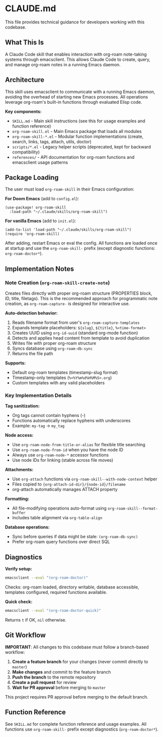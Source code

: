 # CLAUDE.md

This file provides technical guidance for developers working with this codebase.

## What This Is

A Claude Code skill that enables interaction with org-roam note-taking systems through emacsclient. This allows Claude Code to create, query, and manage org-roam notes in a running Emacs daemon.

## Architecture

This skill uses emacsclient to communicate with a running Emacs daemon, avoiding the overhead of starting new Emacs processes. All operations leverage org-roam's built-in functions through evaluated Elisp code.

**Key components:**
- `SKILL.md` - Main skill instructions (see this for usage examples and function reference)
- `org-roam-skill.el` - Main Emacs package that loads all modules
- `org-roam-skill-*.el` - Modular function implementations (create, search, links, tags, attach, utils, doctor)
- `scripts/*.el` - Legacy helper scripts (deprecated, kept for backward compatibility)
- `references/` - API documentation for org-roam functions and emacsclient usage patterns

## Package Loading

The user must load `org-roam-skill` in their Emacs configuration:

**For Doom Emacs** (add to `config.el`):
```elisp
(use-package! org-roam-skill
  :load-path "~/.claude/skills/org-roam-skill")
```

**For vanilla Emacs** (add to `init.el`):
```elisp
(add-to-list 'load-path "~/.claude/skills/org-roam-skill")
(require 'org-roam-skill)
```

After adding, restart Emacs or eval the config. All functions are loaded once at startup and use the `org-roam-skill-` prefix (except diagnostic functions: `org-roam-doctor*`).

## Implementation Notes

### Note Creation (`org-roam-skill-create-note`)

Creates files directly with proper org-roam structure (PROPERTIES block, ID, title, filetags). This is the recommended approach for programmatic note creation, as `org-roam-capture-` is designed for interactive use.

**Auto-detection behavior:**
1. Reads filename format from user's `org-roam-capture-templates`
2. Expands template placeholders: `${slug}`, `${title}`, `%<time-format>`
3. Creates UUID using `org-id-uuid` (standard org-mode function)
4. Detects and applies head content from template to avoid duplication
5. Writes file with proper org-roam structure
6. Syncs database using `org-roam-db-sync`
7. Returns the file path

**Supports:**
- Default org-roam templates (timestamp-slug format)
- Timestamp-only templates (`%<%Y%m%d%H%M%S>.org`)
- Custom templates with any valid placeholders

### Key Implementation Details

**Tag sanitization:**
- Org tags cannot contain hyphens (-)
- Functions automatically replace hyphens with underscores
- Example: `my-tag` → `my_tag`

**Node access:**
- Use `org-roam-node-from-title-or-alias` for flexible title searching
- Use `org-roam-node-from-id` when you have the node ID
- Always use `org-roam-node-*` accessor functions
- Use node IDs for linking (stable across file moves)

**Attachments:**
- Use `org-attach` functions via `org-roam-skill--with-node-context` helper
- Files copied to `{org-attach-id-dir}/{node-id}/filename`
- org-attach automatically manages ATTACH property

**Formatting:**
- All file-modifying operations auto-format using `org-roam-skill--format-buffer`
- Includes table alignment via `org-table-align`

**Database operations:**
- Sync before queries if data might be stale: `(org-roam-db-sync)`
- Prefer org-roam query functions over direct SQL

## Diagnostics

**Verify setup:**
```bash
emacsclient --eval "(org-roam-doctor)"
```

Checks: org-roam loaded, directory writable, database accessible, templates configured, required functions available.

**Quick check:**
```bash
emacsclient --eval "(org-roam-doctor-quick)"
```

Returns `t` if OK, `nil` otherwise.

## Git Workflow

**IMPORTANT**: All changes to this codebase must follow a branch-based workflow:

1. **Create a feature branch** for your changes (never commit directly to `master`)
2. **Make changes** and commit to the feature branch
3. **Push the branch** to the remote repository
4. **Create a pull request** for review
5. **Wait for PR approval** before merging to `master`

This project requires PR approval before merging to the default branch.

## Function Reference

See `SKILL.md` for complete function reference and usage examples. All functions use `org-roam-skill-` prefix except diagnostics (`org-roam-doctor*`).

